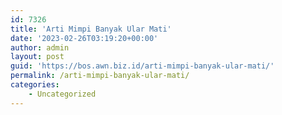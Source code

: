 ```yaml
---
id: 7326
title: 'Arti Mimpi Banyak Ular Mati'
date: '2023-02-26T03:19:20+00:00'
author: admin
layout: post
guid: 'https://bos.awn.biz.id/arti-mimpi-banyak-ular-mati/'
permalink: /arti-mimpi-banyak-ular-mati/
categories:
    - Uncategorized
---
```


